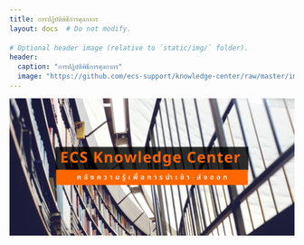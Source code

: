 ```yaml
---
title: การปฏิบัติพิธีการศุลกากร
layout: docs  # Do not modify.

# Optional header image (relative to `static/img/` folder).
header:
  caption: "การปฏิบัติพิธีการศุลกากร"
  image: "https://github.com/ecs-support/knowledge-center/raw/master/img/knowledge-center.png"
---
```


![](https://github.com/ecs-support/knowledge-center/raw/master/img/knowledge-center.png)




